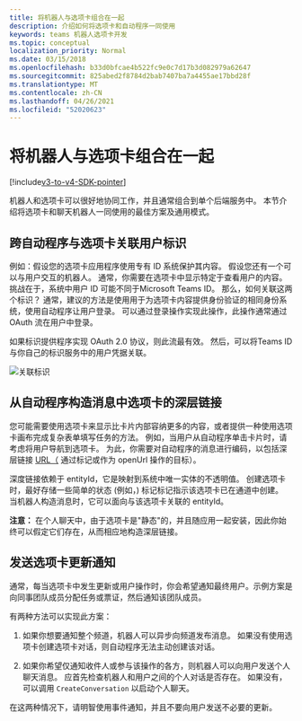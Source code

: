```yaml
---
title: 将机器人与选项卡组合在一起
description: 介绍如何将选项卡和自动程序一同使用
keywords: teams 机器人选项卡开发
ms.topic: conceptual
localization_priority: Normal
ms.date: 03/15/2018
ms.openlocfilehash: b33d0bfcae4b522fc9e0c7d17b3d082979a62647
ms.sourcegitcommit: 825abed2f8784d2bab7407ba7a4455ae17bbd28f
ms.translationtype: MT
ms.contentlocale: zh-CN
ms.lasthandoff: 04/26/2021
ms.locfileid: "52020623"
---
```

# <a name="combine-bots-with-tabs"></a>将机器人与选项卡组合在一起

[!include[v3-to-v4-SDK-pointer](~/includes/v3-to-v4-pointer-bots.md)]

机器人和选项卡可以很好地协同工作，并且通常组合到单个后端服务中。 本节介绍将选项卡和聊天机器人一同使用的最佳方案及通用模式。

## <a name="associating-user-identities-across-bot-and-tab"></a>跨自动程序与选项卡关联用户标识

例如：假设您的选项卡应用程序使用专有 ID 系统保护其内容。 假设您还有一个可以与用户交互的机器人。 通常，你需要在选项卡中显示特定于查看用户的内容。 挑战在于，系统中用户 ID 可能不同于Microsoft Teams ID。 那么，如何关联这两个标识？
通常，建议的方法是使用用于为选项卡内容提供身份验证的相同身份系统，使用自动程序让用户登录。 可以通过登录操作实现此操作，此操作通常通过 OAuth 流在用户中登录。

如果标识提供程序实现 OAuth 2.0 协议，则此流最有效。 然后，可以将Teams ID 与你自己的标识服务中的用户凭据关联。

   ![关联标识](~/assets/images/bots/associating_contexts.png)

## <a name="constructing-deep-links-to-tabs-in-messages-from-your-bot"></a>从自动程序构造消息中选项卡的深层链接

您可能需要使用选项卡来显示比卡片内部容纳更多的内容，或者提供一种使用选项卡画布完成复杂表单填写任务的方法。 例如，当用户从自动程序单击卡片时，请考虑将用户导航到选项卡。 为此，你需要对自动程序的消息进行编码，以包括深层链接 [URL（](~/concepts/build-and-test/deep-links.md) 通过标记或作为 openUrl 操作的目标）。

深度链接依赖于 entityId，它是映射到系统中唯一实体的不透明值。 创建选项卡时，最好存储一些简单的状态 (例如，) 标记标记指示该选项卡已在通道中创建。 当机器人构造消息时，它可以面向与该选项卡关联的 entityId。

**注意：** 在个人聊天中，由于选项卡是"静态"的，并且随应用一起安装，因此你始终可以假定它们存在，从而相应地构造深层链接。

## <a name="sending-notifications-for-tab-updates"></a>发送选项卡更新通知

通常，每当选项卡中发生更新或用户操作时，你会希望通知最终用户。示例方案是向同事团队成员分配任务或票证，然后通知该团队成员。

有两种方法可以实现此方案：

1. 如果你想要通知整个频道，机器人可以异步向频道发布消息。 如果没有使用选项卡创建选项卡对话，则自动程序无法主动创建该对话。

2. 如果你希望仅通知收件人或参与该操作的各方，则机器人可以向用户发送个人聊天消息。 应首先检查机器人和用户之间的个人对话是否存在。 如果没有，可以调用 `CreateConversation` 以启动个人聊天。

在这两种情况下，请明智使用事件通知，并且不要向用户发送不必要的更新。

